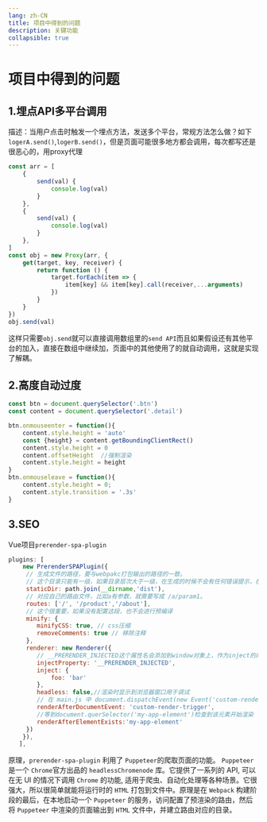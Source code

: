 ```yaml
---
lang: zh-CN
title: 项目中得到的问题
description: 关键功能
collapsible: true
---
```

# 项目中得到的问题

## 1.埋点API多平台调用

描述：当用户点击时触发一个埋点方法，发送多个平台，常规方法怎么做？如下`logerA.send()`,`logerB.send()`，但是页面可能很多地方都会调用，每次都写还是很恶心的，用proxy代理

~~~js
const arr = [
    {
        send(val) {
            console.log(val)
        }
    },
    {
        send(val) {
            console.log(val)
        }
    },
]
const obj = new Proxy(arr, {
    get(target, key, receiver) {
        return function () {
            target.forEach(item => {
                item[key] && item[key].call(receiver,...arguments)
            })
        }
    }
})
obj.send(val)
~~~

这样只需要`obj.send`就可以直接调用数组里的`send API`而且如果假设还有其他平台的加入，直接在数组中继续加，页面中的其他使用了的就自动调用，这就是实现了解耦。



## 2.高度自动过度

~~~js
const btn = document.querySelector('.btn')
const content = document.querySelector('.detail')

btn.onmouseenter = function(){
    content.style.height = 'auto'
    const {height} = content.getBoundingClientRect()
    content.style.height = 0
    content.offsetHeight  //强制渲染
    content.style.height = height
}
btn.onmouseleave = function(){
    content.style.height = 0;
    content.style.transition = '.3s'
}
~~~



## 3.SEO

Vue项目`prerender-spa-plugin`

~~~js
plugins: [
    new PrerenderSPAPlugin({
     // 生成文件的路径，要与webpakc打包输出的路径的一致。
     // 这个目录只能有一级，如果目录层次大于一级，在生成的时候不会有任何错误提示，在预渲染的时候会卡着不动。
     staticDir: path.join(__dirname,'dist'),
     // 对应自己的路由文件，比如a有参数，就需要写成 /a/param1。
     routes: ['/', '/product','/about'],
     // 这个很重要，如果没有配置这段，也不会进行预编译
     minify: {
        minifyCSS: true, // css压缩
        removeComments: true // 移除注释
     },
     renderer: new Renderer({
      	// __PRERENDER_INJECTED这个属性名会添加到window对象上，作为inject的内容
      	injectProperty: '__PRERENDER_INJECTED',
      	inject: {
       		foo: 'bar'
      	},
      	headless: false,//渲染时显示到浏览器窗口用于调试
      	// 在 main.js 中 document.dispatchEvent(new Event('custom-render-trigger'))，两者的事件名称要对应上。
      	renderAfterDocumentEvent: 'custom-render-trigger',
      	//等到document.querSelector('my-app-element')检查到该元素开始渲染
      	renderAfterElementExists:'my-app-element'
     })
    }),
   ],
~~~



原理，`prerender-spa-plugin` 利用了 `Puppeteer`的爬取页面的功能。 `Puppeteer` 是一个 `Chrome`官方出品的 `headlessChromenode` 库。它提供了一系列的 API, 可以在无 UI 的情况下调用 `Chrome` 的功能, 适用于爬虫、自动化处理等各种场景。它很强大，所以很简单就能将运行时的 `HTML` 打包到文件中。原理是在 `Webpack` 构建阶段的最后，在本地启动一个 `Puppeteer` 的服务，访问配置了预渲染的路由，然后将 `Puppeteer` 中渲染的页面输出到 `HTML` 文件中，并建立路由对应的目录。





<CommentService/>